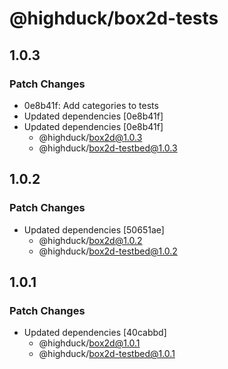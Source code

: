 # @highduck/box2d-tests

## 1.0.3

### Patch Changes

- 0e8b41f: Add categories to tests
- Updated dependencies [0e8b41f]
- Updated dependencies [0e8b41f]
  - @highduck/box2d@1.0.3
  - @highduck/box2d-testbed@1.0.3

## 1.0.2

### Patch Changes

- Updated dependencies [50651ae]
  - @highduck/box2d@1.0.2
  - @highduck/box2d-testbed@1.0.2

## 1.0.1

### Patch Changes

- Updated dependencies [40cabbd]
  - @highduck/box2d@1.0.1
  - @highduck/box2d-testbed@1.0.1
